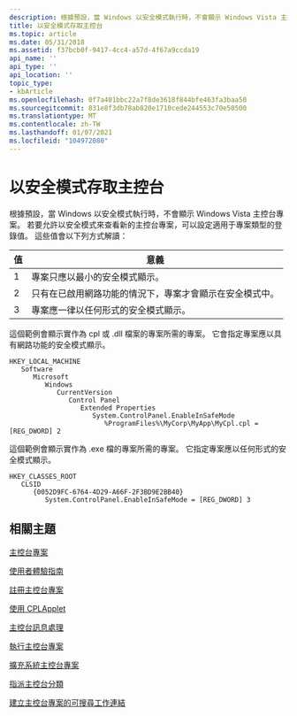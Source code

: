 ```yaml
---
description: 根據預設，當 Windows 以安全模式執行時，不會顯示 Windows Vista 主控台專案。
title: 以安全模式存取主控台
ms.topic: article
ms.date: 05/31/2018
ms.assetid: f37bcb0f-9417-4cc4-a57d-4f67a9ccda19
api_name: ''
api_type: ''
api_location: ''
topic_type:
- kbArticle
ms.openlocfilehash: 0f7a401bbc22a7f8de3618f844bfe463fa3baa50
ms.sourcegitcommit: 831e8f3db78ab820e1710cede244553c70e50500
ms.translationtype: MT
ms.contentlocale: zh-TW
ms.lasthandoff: 01/07/2021
ms.locfileid: "104972080"
---
```

# <a name="accessing-the-control-panel-in-safe-mode"></a>以安全模式存取主控台

根據預設，當 Windows 以安全模式執行時，不會顯示 Windows Vista 主控台專案。 若要允許以安全模式來查看新的主控台專案，可以設定適用于專案類型的登錄值。 這些值會以下列方式解讀：



| 值 | 意義                                                            |
|-------|--------------------------------------------------------------------|
| 1     | 專案只應以最小的安全模式顯示。                  |
| 2     | 只有在已啟用網路功能的情況下，專案才會顯示在安全模式中。 |
| 3     | 專案應一律以任何形式的安全模式顯示。            |



 

這個範例會顯示實作為 cpl 或 .dll 檔案的專案所需的專案。 它會指定專案應以具有網路功能的安全模式顯示。

```
HKEY_LOCAL_MACHINE
   Software
      Microsoft
         Windows
            CurrentVersion
               Control Panel
                  Extended Properties
                     System.ControlPanel.EnableInSafeMode
                        %ProgramFiles%\MyCorp\MyApp\MyCpl.cpl = [REG_DWORD] 2
```

這個範例會顯示實作為 .exe 檔的專案所需的專案。 它指定專案應以任何形式的安全模式顯示。

```
HKEY_CLASSES_ROOT
   CLSID
      {0052D9FC-6764-4D29-A66F-2F3BD9E2BB40}
         System.ControlPanel.EnableInSafeMode = [REG_DWORD] 3
```

## <a name="related-topics"></a>相關主題

<dl> <dt>

[主控台專案](control-panel-applications.md)
</dt> <dt>

[使用者體驗指南](user-experience-guidelines.md)
</dt> <dt>

[註冊主控台專案](registering-control-panel-items.md)
</dt> <dt>

[使用 CPLApplet](using-cplapplet.md)
</dt> <dt>

[主控台訊息處理](message-processing.md)
</dt> <dt>

[執行主控台專案](executing-control-panel-items.md)
</dt> <dt>

[擴充系統主控台專案](extending-system-control-panel-items.md)
</dt> <dt>

[指派主控台分類](assigning-control-panel-categories.md)
</dt> <dt>

[建立主控台專案的可搜尋工作連結](creating-searchable-task-links.md)
</dt> </dl>

 

 



